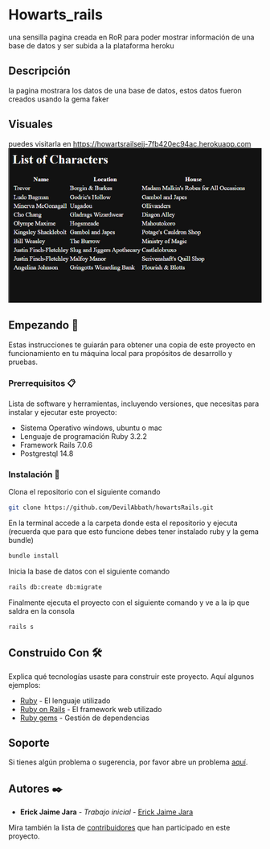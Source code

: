 # Howarts_rails

una sensilla pagina creada en RoR para poder mostrar información de una base de datos y ser subida a la plataforma heroku

## Descripción

la pagina mostrara los datos de una base de datos, estos datos fueron creados usando la gema faker

## Visuales

puedes visitarla en https://howartsrailsejj-7fb420ec94ac.herokuapp.com
![vista del sitio en donde se ve el funcionamiento, mostrando datos de una base de datos](public/tittle.png)

## Empezando 🚀

Estas instrucciones te guiarán para obtener una copia de este proyecto en funcionamiento en tu máquina local para propósitos de desarrollo y pruebas.

### Prerrequisitos 📋

Lista de software y herramientas, incluyendo versiones, que necesitas para instalar y ejecutar este proyecto:

- Sistema Operativo windows, ubuntu o mac
- Lenguaje de programación Ruby 3.2.2
- Framework Rails 7.0.6
- Postgrestql 14.8

### Instalación 🔧

Clona el repositorio con el siguiente comando

```bash
git clone https://github.com/DevilAbbath/howartsRails.git
```

En la terminal accede a la carpeta donde esta el repositorio y ejecuta
(recuerda que para que esto funcione debes tener instalado ruby y la gema bundle)

```bash
bundle install
```

Inicia la base de datos con el siguiente comando

```bash
rails db:create db:migrate
```

Finalmente ejecuta el proyecto con el siguiente comando y ve a la ip que saldra en la consola

```bash
rails s
```

## Construido Con 🛠️

Explica qué tecnologías usaste para construir este proyecto. Aquí algunos ejemplos:

- [Ruby](https://www.ruby-lang.org/es/) - El lenguaje utilizado
- [Ruby on Rails](https://rubyonrails.org) - El framework web utilizado
- [Ruby gems](https://rubygems.org) - Gestión de dependencias

## Soporte

Si tienes algún problema o sugerencia, por favor abre un problema [aquí](https://github.com/DevilAbbath/howartsRails/issues).

## Autores ✒️

- **Erick Jaime Jara** - _Trabajo inicial_ - [Erick Jaime Jara](https://github.com/DevilAbbath)

Mira también la lista de [contribuidores](https://github.com/DevilAbbath/howarts_rails/contributors) que han participado en este proyecto.